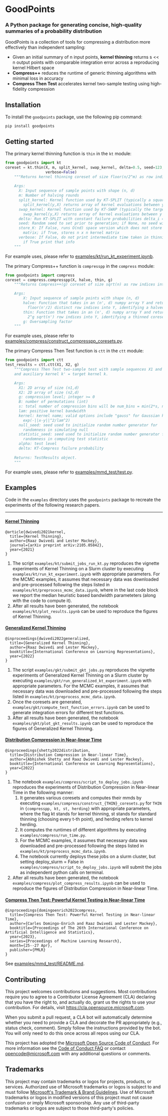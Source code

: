 # GoodPoints

### A Python package for generating concise, high-quality summaries of a probability distribution

GoodPoints is a collection of tools for compressing a distribution more effectively than independent sampling:

- Given an initial summary of n input points, **kernel thinning** returns s << n output points with comparable integration error across a reproducing kernel Hilbert space
- **Compress++** reduces the runtime of generic thinning algorithms with minimal loss in accuracy
- **Compress Then Test** accelerates kernel two-sample testing using high-fidelity compression

## Installation
To install the `goodpoints` package, use the following pip command:
```
pip install goodpoints
```
## Getting started
The primary kernel thinning function is `thin` in the `kt` module:
```python
from goodpoints import kt
coreset = kt.thin(X, m, split_kernel, swap_kernel, delta=0.5, seed=123, store_K=False, 
                  verbose=False)
    """Returns kernel thinning coreset of size floor(n/2^m) as row indices into X
    
    Args:
      X: Input sequence of sample points with shape (n, d)
      m: Number of halving rounds
      split_kernel: Kernel function used by KT-SPLIT (typically a square-root kernel, krt);
        split_kernel(y,X) returns array of kernel evaluations between y and each row of X
      swap_kernel: Kernel function used by KT-SWAP (typically the target kernel, k);
        swap_kernel(y,X) returns array of kernel evaluations between y and each row of X
      delta: Run KT-SPLIT with constant failure probabilities delta_i = delta/n
      seed: Random seed to set prior to generation; if None, no seed will be set
      store_K: If False, runs O(nd) space version which does not store kernel
        matrix; if True, stores n x n kernel matrix
      verbose: If False, do not print intermediate time taken in thinning rounds, 
        if True print that info
    """
```
For example uses, please refer to [examples/kt/run_kt_experiment.ipynb](examples/kt/run_kt_experiment.ipynb).

The primary Compress++ function is `compresspp` in the `compress` module:
```python
from goodpoints import compress
coreset = compress.compresspp(X, halve, thin, g)
    """Returns Compress++(g) coreset of size sqrt(n) as row indices into X

    Args: 
        X: Input sequence of sample points with shape (n, d)
        halve: Function that takes in an (n', d) numpy array Y and returns 
          floor(n'/2) distinct row indices into Y, identifying a halved coreset
        thin: Function that takes in an (n', d) numpy array Y and returns
          2^g sqrt(n') row indices into Y, identifying a thinned coreset
        g: Oversampling factor
    """
```
For example uses, please refer to [examples/compress/construct_compresspp_coresets.py](examples/compress/construct_compresspp_coresets.py).

The primary Compress Then Test function is `ctt` in the `ctt` module:
```python
from goodpoints import ctt
test_results = ctt.ctt(X1, X2, g)
    """Compress Then Test two-sample test with sample sequences X1 and X2
    and auxiliary kernel k' = target kernel k.

    Args:
      X1: 2D array of size (n1,d)
      X2: 2D array of size (n2,d)
      g: compression level; integer >= 0
      B: number of permutations (int)
      s: total number of compression bins will be num_bins = min(2*s, n1+n2)
      lam: positive kernel bandwidth 
      kernel: kernel name; valid options include "gauss" for Gaussian kernel
        exp(-||x-y||^2/lam^2)
      null_seed: seed used to initialize random number generator for
        randomness in simulating null
      statistic_seed: seed used to initialize random number generator for
        randomness in computing test statistic
      alpha: test level
      delta: KT-Compress failure probability
      
    Returns: TestResults object.
    """
```
For example uses, please refer to [examples/mmd_test/test.py](examples/mmd_test/test.py).

## Examples

Code in the `examples` directory uses the `goodpoints` package to recreate the experiments of the following research papers.
***
#### [Kernel Thinning](https://arxiv.org/pdf/2105.05842.pdf)
```
@article{dwivedi2021kernel,
  title={Kernel Thinning},
  author={Raaz Dwivedi and Lester Mackey},
  journal={arXiv preprint arXiv:2105.05842},
  year={2021}
}
```
1. The script `examples/kt/submit_jobs_run_kt.py` reproduces the vignette experiments of Kernel Thinning  on a Slurm cluster
by executing `examples/kt/run_kt_experiment.ipynb` with appropriate parameters. For the MCMC examples, it assumes that necessary data was downloaded and pre-processed following the steps listed in `examples/kt/preprocess_mcmc_data.ipynb`, where in the last code block we  report the median heuristic based bandwidth parameteters (along with the code to compute it).
2. After all results have been generated, the notebook `examples/kt/plot_results.ipynb` can be used to reproduce the figures of Kernel Thinning.

#### [Generalized Kernel Thinning](https://arxiv.org/pdf/2110.01593.pdf) 
```
@inproceedings{dwivedi2022generalized,
  title={Generalized Kernel Thinning},
  author={Raaz Dwivedi and Lester Mackey},
  booktitle={International Conference on Learning Representations},
  year={2022}
}
```
1. The script `examples/gkt/submit_gkt_jobs.py` reproduces the vignette experiments of Generalized Kernel Thinning on a Slurm cluster by executing `examples/gkt/run_generalized_kt_experiment.ipynb` with appropriate parameters. For the MCMC examples, it assumes that necessary data was downloaded and pre-processed following the steps listed in `examples/kt/preprocess_mcmc_data.ipynb`.
2. Once the coresets are generated, `examples/gkt/compute_test_function_errors.ipynb` can be used to generate integration errors for different test functions.
3. After all results have been generated, the notebook `examples/gkt/plot_gkt_results.ipynb` can be used to reproduce the figures of Generalized Kernel Thinning.

#### [Distribution Compression in Near-linear Time](https://arxiv.org/pdf/2111.07941.pdf)
```
@inproceedings{shetty2022distribution,
  title={Distribution Compression in Near-linear Time},
  author={Abhishek Shetty and Raaz Dwivedi and Lester Mackey},
  booktitle={International Conference on Learning Representations},
  year={2022}
}
```
1. The notebook `examples/compress/script_to_deploy_jobs.ipynb` reproduces the experiments of Distribution Compression in Near-linear Time in the following manner: 
    1. It generates various coresets and computes their mmds by executing `examples/compress/construct_{THIN}_coresets.py` for `THIN` in `{compresspp, kt, st, herding}` with appropriate parameters,
        where the flag kt stands for kernel thinning, st stands for standard thinning (choosing every t-th point), and herding refers to kernel herding.
    2. It computes the runtimes of different algorithms by executing `examples/compress/run_time.py`.
    3. For the MCMC examples, it assumes that necessary data was downloaded and pre-processed following the steps listed in `examples/kt/preprocess_mcmc_data.ipynb`. 
    4. The notebook currently deploys these jobs on a slurm cluster, but setting deploy_slurm = False in `examples/compress/script_to_deploy_jobs.ipynb` will submit the jobs as independent python calls on terminal.
2. After all results have been generated, the notebook `examples/compress/plot_compress_results.ipynb` can be used to reproduce the figures of Distribution Compression in Near-linear Time.

#### [Compress Then Test: Powerful Kernel Testing in Near-linear Time](https://arxiv.org/pdf/2301.05974.pdf)
```
@inproceedings{domingoenrich2023compress,
  title={Compress Then Test: Powerful Kernel Testing in Near-linear Time},
  author={Carles Domingo-Enrich and Raaz Dwivedi and Lester Mackey},
  booktitle={Proceedings of The 26th International Conference on Artificial Intelligence and Statistics},
  year={2023},
  series={Proceedings of Machine Learning Research},
  month={25--27 Apr},
  publisher={PMLR}
}
```
See [examples/mmd_test/README.md](examples/mmd_test/README.md).

## Contributing

This project welcomes contributions and suggestions.  Most contributions require you to agree to a
Contributor License Agreement (CLA) declaring that you have the right to, and actually do, grant us
the rights to use your contribution. For details, visit https://cla.opensource.microsoft.com.

When you submit a pull request, a CLA bot will automatically determine whether you need to provide
a CLA and decorate the PR appropriately (e.g., status check, comment). Simply follow the instructions
provided by the bot. You will only need to do this once across all repos using our CLA.

This project has adopted the [Microsoft Open Source Code of Conduct](https://opensource.microsoft.com/codeofconduct/).
For more information see the [Code of Conduct FAQ](https://opensource.microsoft.com/codeofconduct/faq/) or
contact [opencode@microsoft.com](mailto:opencode@microsoft.com) with any additional questions or comments.

## Trademarks

This project may contain trademarks or logos for projects, products, or services. Authorized use of Microsoft 
trademarks or logos is subject to and must follow 
[Microsoft's Trademark & Brand Guidelines](https://www.microsoft.com/en-us/legal/intellectualproperty/trademarks/usage/general).
Use of Microsoft trademarks or logos in modified versions of this project must not cause confusion or imply Microsoft sponsorship.
Any use of third-party trademarks or logos are subject to those third-party's policies.
